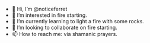 - 👋 Hi, I’m @noticeferret
- 👀 I’m interested in fire starting.
- 🌱 I’m currently learning to light a fire with some rocks.
- 💞️ I’m looking to collaborate on fire starting.
- 📫 How to reach me: via shamanic prayers.

<!---
noticeferret/noticeferret is a ✨ special ✨ repository because its `README.md` (this file) appears on your GitHub profile.
You can click the Preview link to take a look at your changes.
--->
